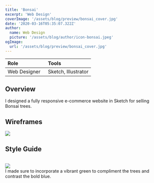 ```yaml
---
title: 'Bonsai'
excerpt: 'Web Design'
coverImage: '/assets/blog/preview/bonsai_cover.jpg'
date: '2020-03-16T05:35:07.322Z'
author:
  name: Web Design
  picture: '/assets/blog/author/icon-bonsai.jpeg'
ogImage:
  url: '/assets/blog/preview/bonsai_cover.jpg'
---
```


| Role   | Tools    | 
| :----- | :------- |
| Web Designer &nbsp;| Sketch, Illustrator |

## Overview 

I designed a fully responsive e-commerce website in Sketch for selling Bonsai trees. 

## Wireframes

<img src="/assets/blog/project-content/Bloovu_StyleGuide-05.webp" onerror="this.onerror=null; this.src='/assets/blog/project-content/bonsai_wireframe.png'">

## Style Guide
<br>
<img src="/assets/blog/project-content/bonsai_styleguide.jpg" onerror="this.onerror=null; this.src='/assets/blog/project-content/bonsai_styleguide.jpg'">
<br>
I made sure to incorporate a vibrant green to compliment the trees and contrast the bold blue.

